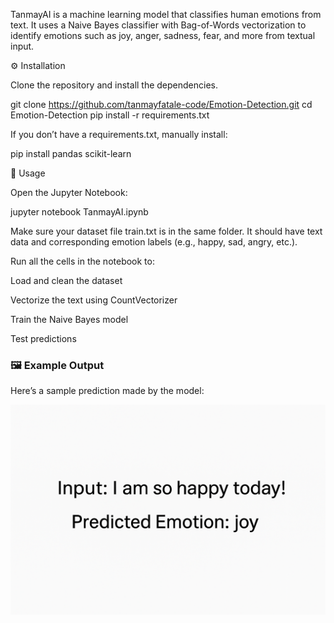 TanmayAI is a machine learning model that classifies human emotions from text.
It uses a Naive Bayes classifier with Bag-of-Words vectorization to identify emotions such as joy, anger, sadness, fear, and more from textual input.

⚙️ Installation

Clone the repository and install the dependencies.

git clone https://github.com/tanmayfatale-code/Emotion-Detection.git
cd Emotion-Detection
pip install -r requirements.txt


If you don’t have a requirements.txt, manually install:

pip install pandas scikit-learn

🚀 Usage

Open the Jupyter Notebook:

jupyter notebook TanmayAI.ipynb


Make sure your dataset file train.txt is in the same folder.
It should have text data and corresponding emotion labels (e.g., happy, sad, angry, etc.).

Run all the cells in the notebook to:

Load and clean the dataset

Vectorize the text using CountVectorizer

Train the Naive Bayes model

Test predictions

### 🖼️ Example Output
Here’s a sample prediction made by the model:

![Model Output](emotion%20detection%20output.png)
